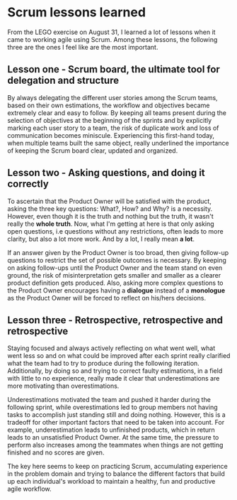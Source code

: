 # Scrum lessons learned

From the LEGO exercise on August 31, I learned a lot of lessons when it came to working agile using Scrum. Among these lessons, the following three are the ones I feel like are the most important.

## Lesson one - Scrum board, the ultimate tool for delegation and structure

By always delegating the different user stories among the Scrum teams, based on their own estimations, the workflow and objectives became extremely clear and easy to follow. By keeping all teams present during the selection of objectives at the beginning of the sprints and by explicitly marking each user story to a team, the risk of duplicate work and loss of communication becomes miniscule. Experiencing this first-hand today, when multiple teams built the same object, really underlined the importance of keeping the Scrum board clear, updated and organized.

## Lesson two - Asking questions, and doing it correctly

To ascertain that the Product Owner will be satisfied with the product, asking the three key questions: What?, How? and Why? is a necessity. However, even though it is the truth and nothing but the truth, it wasn't really the **whole truth**. Now, what I'm getting at here is that only asking open questions, i.e questions without any restrictions, often leads to more clarity, but also a lot more work. And by a lot, I really mean **a lot**.

If an answer given by the Product Owner is too broad, then giving follow-up questions to restrict the set of possible outcomes is necessary. By keeping on asking follow-ups until the Product Owner and the team stand on even ground, the risk of misinterpretation gets smaller and smaller as a clearer product definition gets produced. Also, asking more complex questions to the Product Owner encourages having a **dialogue** instead of a **monologue** as the Product Owner will be forced to reflect on his/hers decisions.

## Lesson three - Retrospective, retrospective and retrospective

Staying focused and always actively reflecting on what went well, what went less so and on what could be improved after each sprint really clarified what the team had to try to produce during the following iteration. Additionally, by doing so and trying to correct faulty estimations, in a field with little to no experience, really made it clear that underestimations are more motivating than overestimations.

Underestimations motivated the team and pushed it harder during the following sprint, while overestimations led to group members not having tasks to accomplish just standing still and doing nothing. However, this is a tradeoff for other important factors that need to be taken into account. For example, underestimation leads to unfinished products, which in return leads to an unsatisfied Product Owner. At the same time, the pressure to perform also increases among the teammates when things are not getting finished and no scores are given.

The key here seems to keep on practicing Scrum, accumulating experience in the problem domain and trying to balance the different factors that build up each individual's workload to maintain a healthy, fun and productive agile workflow.
